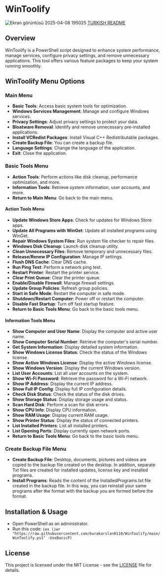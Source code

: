 # WinToolify
![Ekran görüntüsü 2025-04-08 195025](https://github.com/user-attachments/assets/ebf8d093-a2a7-405c-95b6-bbbc3f6222a5)
[TURKISH README](https://github.com/burakarslan0110/WinToolify/blob/main/README.md)
## Overview
WinToolify is a PowerShell script designed to enhance system performance, manage services, configure privacy settings, and remove unnecessary applications. This tool offers various feature packages to keep your system running smoothly.

## WinToolify Menu Options

### Main Menu
- **Basic Tools**: Access basic system tools for optimization.
- **Windows Services Management**: Manage and configure Windows services.
- **Privacy Settings**: Adjust privacy settings to protect your data.
- **Bloatware Removal**: Identify and remove unnecessary pre-installed applications.
- **Install VCRedist Packages**: Install Visual C++ Redistributable packages.
- **Create Backup File**: You can create a backup file.
- **Language Settings**: Change the language of the application.
- **Exit**: Close the application.

### Basic Tools Menu
- **Action Tools**: Perform actions like disk cleanup, performance optimization, and more.
- **Information Tools**: Retrieve system information, user accounts, and more.
- **Return to Main Menu**: Go back to the main menu.

#### Action Tools Menu
- **Update Windows Store Apps**: Check for updates for Windows Store apps.
- **Update All Programs with WinGet**: Update all installed programs using WinGet.
- **Repair Windows System Files**: Run system file checker to repair files.
- **Windows Disk Cleanup**: Launch disk cleanup utility.
- **Clean Unnecessary Files**: Remove temporary and unnecessary files.
- **Release/Renew IP Configuration**: Manage IP settings.
- **Flush DNS Cache**: Clear DNS cache.
- **Run Ping Test**: Perform a network ping test.
- **Restart Printer**: Restart the printer service.
- **Clear Print Queue**: Clear the printer queue.
- **Enable/Disable Firewall**: Manage firewall settings.
- **Update Group Policies**: Refresh group policies.
- **Start in Safe Mode**: Restart the computer in safe mode.
- **Shutdown/Restart Computer**: Power off or restart the computer.
- **Disable Fast Startup**: Turn off fast startup feature.
- **Return to Basic Tools Menu**: Go back to the basic tools menu.

#### Information Tools Menu
- **Show Computer and User Name**: Display the computer and active user name.
- **Show Computer Serial Number**: Retrieve the computer's serial number.
- **Get System Information**: Display detailed system information.
- **Show Windows License Status**: Check the status of the Windows license.
- **Show Active Windows License**: Display the active Windows license.
- **Show Windows Version**: Display the current Windows version.
- **List User Accounts**: List all user accounts on the system.
- **Show Wi-Fi Password**: Retrieve the password for a Wi-Fi network.
- **Show IP Address**: Display the current IP address.
- **Show Full IP Config**: Display full IP configuration details.
- **Check Disk Status**: Check the status of the disk drives.
- **Show Storage Status**: Display storage usage and status.
- **Scan Hard Disk**: Perform a scan for disk errors.
- **Show CPU Info**: Display CPU information.
- **Show RAM Usage**: Display current RAM usage.
- **Show Printer Status**: Display the status of connected printers.
- **List Installed Printers**: List all installed printers.
- **List Opening Ports**: Display currently open network ports.
- **Return to Basic Tools Menu**: Go back to the basic tools menu.

### Create Backup File Menu
- **Create Backup File**: Desktop, documents, pictures and videos are copied to the backup file created on the desktop. 
In addition, separate Txt files are created for installed updates, license key and installed programs.
- **Install Programs**: Reads the content of the InstalledPrograms.txt file created in the backup file.
In this way, you can reinstall your same programs after the format with the backup you are formed before the format.

## Installation & Usage
- Open PowerShell as an administrator.
- Run this code: `iex (iwr "https://raw.githubusercontent.com/burakarslan0110/WinToolify/main/WinToolify.ps1" -UseBasicP)`

## License
This project is licensed under the MIT License - see the [LICENSE](LICENSE) file for details. 
